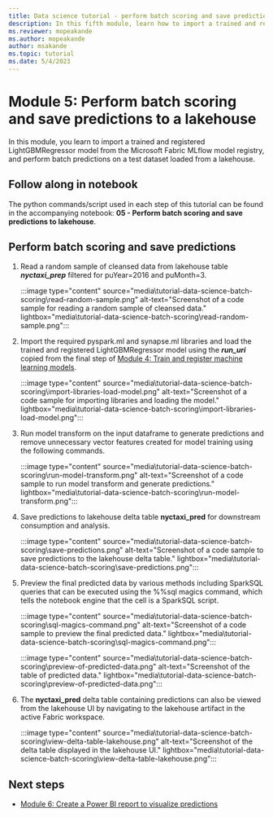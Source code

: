 ```yaml
---
title: Data science tutorial - perform batch scoring and save predictions
description: In this fifth module, learn how to import a trained and registered model and perform batch predictions on a test dataset.
ms.reviewer: mopeakande
ms.author: mopeakande
author: msakande
ms.topic: tutorial
ms.date: 5/4/2023
---
```


# Module 5: Perform batch scoring and save predictions to a lakehouse

In this module, you learn to import a trained and registered LightGBMRegressor model from the Microsoft Fabric MLflow model registry, and perform batch predictions on a test dataset loaded from a lakehouse.

## Follow along in notebook
The python commands/script used in each step of this tutorial can be found in the accompanying notebook: **05 - Perform batch scoring and save predictions to lakehouse**.

## Perform batch scoring and save predictions

1. Read a random sample of cleansed data from lakehouse table ***nyctaxi_prep*** filtered for puYear=2016 and puMonth=3.

   :::image type="content" source="media\tutorial-data-science-batch-scoring\read-random-sample.png" alt-text="Screenshot of a code sample for reading a random sample of cleansed data." lightbox="media\tutorial-data-science-batch-scoring\read-random-sample.png":::

1. Import the required pyspark.ml and synapse.ml libraries and load the trained and registered LightGBMRegressor model using the ***run_uri*** copied from the final step of [Module 4: Train and register machine learning models](tutorial-data-science-train-models.md).

   :::image type="content" source="media\tutorial-data-science-batch-scoring\import-libraries-load-model.png" alt-text="Screenshot of a code sample for importing libraries and loading the model." lightbox="media\tutorial-data-science-batch-scoring\import-libraries-load-model.png":::

1. Run model transform on the input dataframe to generate predictions and remove unnecessary vector features created for model training using the following commands.

   :::image type="content" source="media\tutorial-data-science-batch-scoring\run-model-transform.png" alt-text="Screenshot of a code sample to run model transform and generate predictions." lightbox="media\tutorial-data-science-batch-scoring\run-model-transform.png":::

1. Save predictions to lakehouse delta table **nyctaxi_pred** for downstream consumption and analysis.

   :::image type="content" source="media\tutorial-data-science-batch-scoring\save-predictions.png" alt-text="Screenshot of a code sample to save predictions to the lakehouse delta table." lightbox="media\tutorial-data-science-batch-scoring\save-predictions.png":::

1. Preview the final predicted data by various methods including SparkSQL queries that can be executed using the %%sql magics command, which tells the notebook engine that the cell is a SparkSQL script.

   :::image type="content" source="media\tutorial-data-science-batch-scoring\sql-magics-command.png" alt-text="Screenshot of a code sample to preview the final predicted data." lightbox="media\tutorial-data-science-batch-scoring\sql-magics-command.png":::

   :::image type="content" source="media\tutorial-data-science-batch-scoring\preview-of-predicted-data.png" alt-text="Screenshot of the table of predicted data." lightbox="media\tutorial-data-science-batch-scoring\preview-of-predicted-data.png":::

1. The **nyctaxi_pred** delta table containing predictions can also be viewed from the lakehouse UI by navigating to the lakehouse artifact in the active Fabric workspace.

   :::image type="content" source="media\tutorial-data-science-batch-scoring\view-delta-table-lakehouse.png" alt-text="Screenshot of the delta table displayed in the lakehouse UI." lightbox="media\tutorial-data-science-batch-scoring\view-delta-table-lakehouse.png":::

## Next steps

- [Module 6: Create a Power BI report to visualize predictions](tutorial-data-science-create-report.md)

